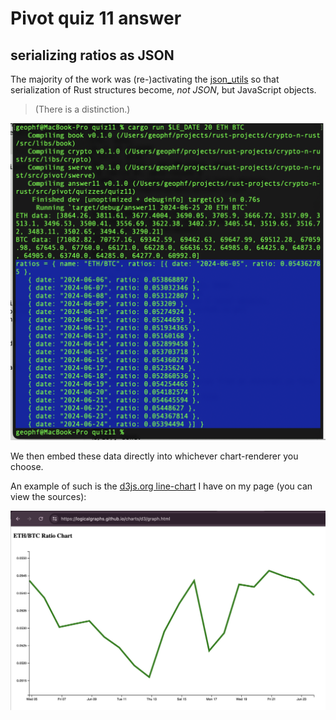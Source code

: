 # Pivot quiz 11 answer

## serializing ratios as JSON

The majority of the work was (re-)activating the 
[json_utils](../../../libs/book/json_utils.rs) so that serialization of Rust
structures become, _not JSON_, but JavaScript objects.

> (There is a distinction.)

![Ratios as JavaScript objects](imgs/JS-ratio-objects.png)

We then embed these data directly into whichever chart-renderer you choose.

An example of such is the 
[d3js.org line-chart](https://logicalgraphs.github.io/charts/d3/graph.html) 
I have on my page (you can view the sources):

![ETH/BTC chart](imgs/eth-btc-ratio-charted.png)

